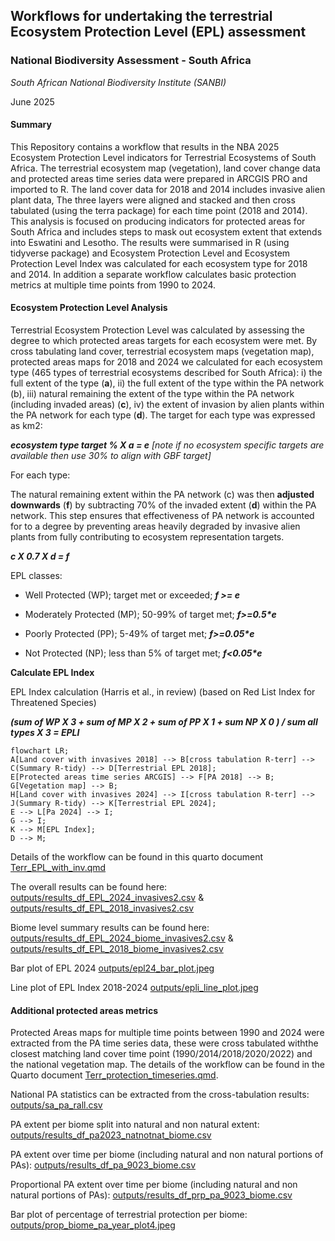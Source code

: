 ## Workflows for undertaking the terrestrial Ecosystem Protection Level (EPL) assessment

### **National Biodiversity Assessment - South Africa**

*South African National Biodiversity Institute (SANBI)*

June 2025

#### Summary

This Repository contains a workflow that results in the NBA 2025 Ecosystem Protection Level indicators for Terrestrial Ecosystems of South Africa. The terrestrial ecosystem map (vegetation), land cover change data and protected areas time series data were prepared in ARCGIS PRO and imported to R. The land cover data for 2018 and 2014 includes invasive alien plant data, The three layers were aligned and stacked and then cross tabulated (using the terra package) for each time point (2018 and 2014). This analysis is focused on producing indicators for protected areas for South Africa and includes steps to mask out ecosystem extent that extends into Eswatini and Lesotho. The results were summarised in R (using tidyverse package) and Ecosystem Protection Level and Ecosystem Protection Level Index was calculated for each ecosystem type for 2018 and 2014. In addition a separate workflow calculates basic protection metrics at multiple time points from 1990 to 2024.

#### Ecosystem Protection Level Analysis

Terrestrial Ecosystem Protection Level was calculated by assessing the degree to which protected areas targets for each ecosystem were met. By cross tabulating land cover, terrestrial ecosystem maps (vegetation map), protected areas maps for 2018 and 2024 we calculated for each ecosystem type (465 types of terrestrial ecosystems described for South Africa): i) the full extent of the type (**a**), ii) the full extent of the type within the PA network (b), iii) natural remaining the extent of the type within the PA network (including invaded areas) (**c**), iv) the extent of invasion by alien plants within the PA network for each type (**d**). The target for each type was expressed as km2:

***ecosystem type target % X a = e*** *[note if no ecosystem specific targets are available then use 30% to align with GBF target]*

For each type:

The natural remaining extent within the PA network (c) was then **adjusted downwards** (**f**) by subtracting 70% of the invaded extent (**d**) within the PA network. This step ensures that effectiveness of PA network is accounted for to a degree by preventing areas heavily degraded by invasive alien plants from fully contributing to ecosystem representation targets.

***c X 0.7 X d = f***

EPL classes:

-   Well Protected (WP); target met or exceeded; ***f \>= e***

-   Moderately Protected (MP); 50-99% of target met; ***f\>=0.5\*e***

-   Poorly Protected (PP); 5-49% of target met; ***f\>=0.05\*e***

-   Not Protected (NP); less than 5% of target met; ***f\<0.05\*e***

**Calculate EPL Index**

EPL Index calculation (Harris et al., in review) (based on Red List Index for Threatened Species)

***(sum of WP X 3 + sum of MP X 2 + sum of PP X 1 + sum NP X 0 ) / sum all types X 3 = EPLI***

``` mermaid
flowchart LR;   
A[Land cover with invasives 2018] --> B[cross tabulation R-terr] --> C(Summary R-tidy) --> D[Terrestrial EPL 2018];   
E[Protected areas time series ARCGIS] --> F[PA 2018] --> B;   
G[Vegetation map] --> B; 
H[Land cover with invasives 2024] --> I[cross tabulation R-terr] --> J(Summary R-tidy) --> K[Terrestrial EPL 2024]; 
E --> L[Pa 2024] --> I;
G --> I;
K --> M[EPL Index]; 
D --> M;
```

Details of the workflow can be found in this quarto document [Terr_EPL_with_inv.qmd](Terr_EPL_with_inv.qmd)

The overall results can be found here: [outputs/results_df_EPL_2024_invasives2.csv](outputs/results_df_EPL_2024_invasives2.csv) & [outputs/results_df_EPL_2018_invasives2.csv](outputs/results_df_EPL_2018_invasives2.csv)

Biome level summary results can be found here: [outputs/results_df_EPL_2024_biome_invasives2.csv](outputs/results_df_EPL_2024_biome_invasives2.csv) & [outputs/results_df_EPL_2018_biome_invasives2.csv](outputs/results_df_EPL_2018_biome_invasives2.csv)

Bar plot of EPL 2024 [outputs/epl24_bar_plot.jpeg](outputs/epl24_bar_plot.jpeg)

Line plot of EPL Index 2018-2024 [outputs/epli_line_plot.jpeg](outputs/epli_line_plot.jpeg)

#### Additional protected areas metrics

Protected Areas maps for multiple time points between 1990 and 2024 were extracted from the PA time series data, these were cross tabulated withthe closest matching land cover time point (1990/2014/2018/2020/2022) and the national vegetation map. The details of the workflow can be found in the Quarto document [Terr_protection_timeseries.qmd](Terr_protection_timeseries.qmd).

National PA statistics can be extracted from the cross-tabulation results: [outputs/sa_pa_rall.csv](outputs/sa_pa_rall.csv)

PA extent per biome split into natural and non natural extent: [outputs/results_df_pa2023_natnotnat_biome.csv](outputs/results_df_pa2023_natnotnat_biome.csv)

PA extent over time per biome (including natural and non natural portions of PAs): [outputs/results_df_pa_9023_biome.csv](outputs/results_df_pa_9023_biome.csv)

Proportional PA extent over time per biome (including natural and non natural portions of PAs): [outputs/results_df_prp_pa_9023_biome.csv](outputs/results_df_prp_pa_9023_biome.csv)

Bar plot of percentage of terrestrial protection per biome: [outputs/prop_biome_pa_year_plot4.jpeg](outputs/prop_biome_pa_year_plot4.jpeg)
